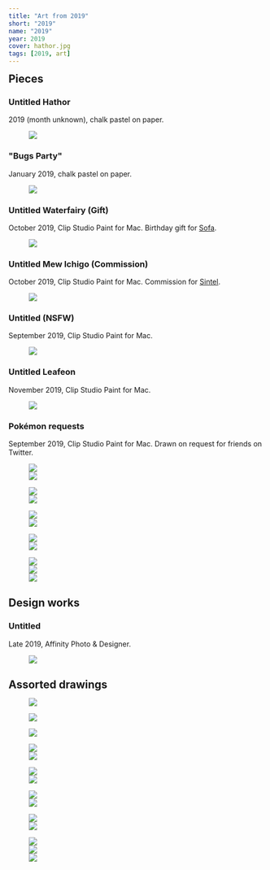```yaml
---
title: "Art from 2019"
short: "2019"
name: "2019"
year: 2019
cover: hathor.jpg
tags: [2019, art]
---
```


<h2 id="pieces" style="margin-bottom:0.5em;margin-top:0.5em">Pieces</h2>

### Untitled Hathor 

2019 (month unknown), chalk pastel on paper.

<figure>
  <img src="{{ site.baseurl }}/assets/art/2019/hathor.jpg">
</figure>

### "Bugs Party" 

January 2019, chalk pastel on paper.

<figure>
  <img src="{{ site.baseurl }}/assets/art/2019/bugs-party.jpg">
</figure>

### Untitled Waterfairy (Gift)

October 2019, Clip Studio Paint for Mac. Birthday gift for <a href="http://yogurt200.com">Sofa</a>.

<figure>
  <img src="{{ site.baseurl }}/assets/art/2019/sofa.jpg">
</figure>

### Untitled Mew Ichigo (Commission)

October 2019, Clip Studio Paint for Mac. Commission for [Sintel](https://twitter.com/Sin_tel).

<figure>
  <img src="{{ site.baseurl }}/assets/art/2019/mewmew.jpg">
</figure>

### Untitled (NSFW)

September 2019, Clip Studio Paint for Mac.

<figure>
  <img src="{{ site.baseurl }}/assets/art/2019/bucket.jpg">
</figure>

### Untitled Leafeon 

November 2019, Clip Studio Paint for Mac.

<figure>
  <img src="{{ site.baseurl }}/assets/art/2019/leafeon.jpg">
</figure>

### Pokémon requests

September 2019, Clip Studio Paint for Mac. Drawn on request for friends on Twitter.

<figure>
  <div class="img2f">
    <div style="flex:1.2927756654;">
      <img src="{{ site.baseurl }}/assets/art/2019/zangoose.jpg">
    </div>
    <div style="flex:1.2615955473;">
      <img src="{{ site.baseurl }}/assets/art/2019/ampharos.jpg">
    </div>
  </div>
</figure>

<figure>
  <div class="img2f">
    <div style="flex:1.2142857143;">
      <img src="{{ site.baseurl }}/assets/art/2019/milotic.jpg">
    </div>
    <div style="flex:1.3127413127;">
      <img src="{{ site.baseurl }}/assets/art/2019/lugia.jpg">
    </div>
  </div>
</figure>

<figure>
  <div class="img2f">
    <div style="flex:1.6707616708;">
      <img src="{{ site.baseurl }}/assets/art/2019/swoobat.jpg">
    </div>
    <div style="flex:0.6676470588;">
      <img src="{{ site.baseurl }}/assets/art/2019/lucario.jpg">
    </div>
  </div>
</figure>

<figure>
  <div class="img2f">
    <div style="flex:0.7838235294;">
      <img src="{{ site.baseurl }}/assets/art/2019/chimecho.jpg">
    </div>
    <div style="flex:1.6873449132;">
      <img src="{{ site.baseurl }}/assets/art/2019/togepi-oddish.jpg">
    </div>
  </div>
</figure>

<figure>
  <div class="img2f">
    <div style="flex:0.7617647059;">
      <img src="{{ site.baseurl }}/assets/art/2019/shinx.jpg">
    </div>
    <div style="flex:1.0089020772;">
      <img src="{{ site.baseurl }}/assets/art/2019/jumpluff.jpg">
    </div>
    <div style="flex:1.4078674948;">
      <img src="{{ site.baseurl }}/assets/art/2019/gulpin.jpg">
    </div>
  </div>
</figure>

<h2 id="design-works" style="margin-bottom:0.5em">Design works</h2>

### Untitled

Late 2019, Affinity Photo & Designer.

<figure>
  <img src="{{ site.baseurl }}/assets/art/2019/sb2.jpg">
</figure>

<h2 id="assorted-drawings" style="margin-bottom:0.5em">Assorted drawings</h2>

<figure>
  <img src="{{ site.baseurl }}/assets/art/2019/drawings/mmpanel2019-2.jpg">
</figure>

<figure>
  <img src="{{ site.baseurl }}/assets/art/2019/drawings/mmpanel2019-1.jpg">
</figure>

<figure>
  <img src="{{ site.baseurl }}/assets/art/2019/drawings/loveys.jpg">
</figure>

<figure>
  <div class="img2f">
    <div style="flex:0.8787614479;">
      <img src="{{ site.baseurl }}/assets/art/2019/drawings/yangpira.jpg">
    </div>
    <div style="flex:1.3008684864;">
      <img src="{{ site.baseurl }}/assets/art/2019/drawings/robotys.jpg">
    </div>
  </div>
</figure>


<figure>
  <div class="img2f">
    <div style="flex:0.7012779553;">
      <img src="{{ site.baseurl }}/assets/art/2019/drawings/ping.jpg">
    </div>
    <div style="flex:1.1977671451;">
      <img src="{{ site.baseurl }}/assets/art/2019/drawings/yiyi-prototype2.jpg">
    </div>
  </div>
</figure>


<figure>
  <div class="img2f">
    <div style="flex:0.7952822241;">
      <img src="{{ site.baseurl }}/assets/art/2019/drawings/nudeyang2.jpg">
    </div>
    <div style="flex:0.8536762043;">
      <img src="{{ site.baseurl }}/assets/art/2019/drawings/neko2.jpg">
    </div>
  </div>
</figure>

<figure>
  <div class="img2f">
    <div style="flex:0.9389438944;">
      <img src="{{ site.baseurl }}/assets/art/2019/drawings/blot.jpg">
    </div>
    <div style="flex:1.9586410635;">
      <img src="{{ site.baseurl }}/assets/art/2019/drawings/piras.jpg">
    </div>
  </div>
</figure>

<figure>
  <div class="img2f">
    <div style="flex:1.0022075055;">
      <img src="{{ site.baseurl }}/assets/art/2019/drawings/itspornifyoulookreallyclose.jpg">
    </div>
    <div style="flex:1.0214511041;">
      <img src="{{ site.baseurl }}/assets/art/2019/drawings/itspornifyoulookreallyclose2.jpg">
    </div>
    <div style="flex:1.2933425798;">
      <img src="{{ site.baseurl }}/assets/art/2019/drawings/itspornifyoulookreallyclose3.jpg">
    </div>
  </div>
</figure>